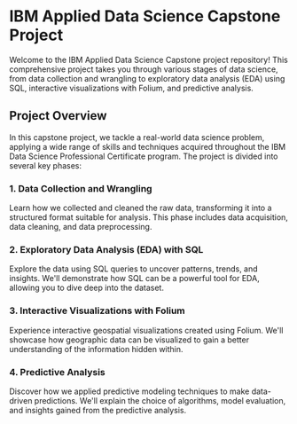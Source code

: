 # IBM Applied Data Science Capstone Project

Welcome to the IBM Applied Data Science Capstone project repository! This comprehensive project takes you through various stages of data science, from data collection and wrangling to exploratory data analysis (EDA) using SQL, interactive visualizations with Folium, and predictive analysis.

## Project Overview

In this capstone project, we tackle a real-world data science problem, applying a wide range of skills and techniques acquired throughout the IBM Data Science Professional Certificate program. The project is divided into several key phases:

### 1. Data Collection and Wrangling
Learn how we collected and cleaned the raw data, transforming it into a structured format suitable for analysis. This phase includes data acquisition, data cleaning, and data preprocessing.

### 2. Exploratory Data Analysis (EDA) with SQL
Explore the data using SQL queries to uncover patterns, trends, and insights. We'll demonstrate how SQL can be a powerful tool for EDA, allowing you to dive deep into the dataset.

### 3. Interactive Visualizations with Folium
Experience interactive geospatial visualizations created using Folium. We'll showcase how geographic data can be visualized to gain a better understanding of the information hidden within.

### 4. Predictive Analysis
Discover how we applied predictive modeling techniques to make data-driven predictions. We'll explain the choice of algorithms, model evaluation, and insights gained from the predictive analysis.
